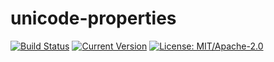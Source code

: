 # unicode-properties

[![Build Status](https://github.com/unicode-rs/unicode-properties/workflows/Tests/badge.svg)](https://github.com/unicode-rs/unicode-properties/actions)
[![Current Version](https://img.shields.io/crates/v/unicode-properties.svg)](https://crates.io/crates/unicode-properties)
[![License: MIT/Apache-2.0](https://img.shields.io/crates/l/unicode-properties.svg)](#license)
